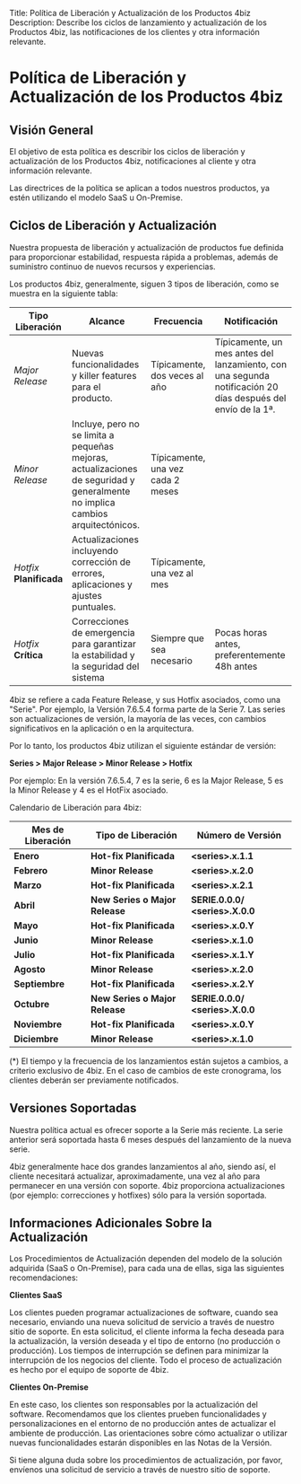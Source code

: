 Title: Política de Liberación y Actualización de los Productos 4biz
Description: Describe los ciclos de lanzamiento y actualización de los Productos 4biz, las notificaciones de los clientes y otra información relevante.

# Política de Liberación y Actualización de los Productos 4biz

## Visión General
El objetivo de esta política es describir los ciclos de liberación y actualización
de los Productos 4biz, notificaciones al cliente y otra información relevante.

Las directrices de la política se aplican a todos nuestros productos, ya estén
utilizando el modelo SaaS u On-Premise.

## Ciclos de Liberación y Actualización
Nuestra propuesta de liberación y actualización de productos fue definida para
proporcionar estabilidad, respuesta rápida a problemas, además de suministro continuo
de nuevos recursos y experiencias.

Los productos 4biz, generalmente, siguen 3 tipos de liberación, como se
muestra en la siguiente tabla:

| **Tipo Liberación**     | **Alcance**                                                                                                                 | **Frecuencia**                      | **Notificación**                                                                                  |
|------------------------|----------------------------------------------------------------------------------------------------------------------------|-------------------------------------|--------------------------------------------------------------------------------------------------|
| *Major Release*        | Nuevas funcionalidades y killer features para el producto.                                                                    | Típicamente, dos veces al año     | Típicamente, un mes antes del lanzamiento, con una segunda notificación 20 días después del envío de la 1ª. |
| *Minor Release*        | Incluye, pero no se limita a pequeñas mejoras, actualizaciones de seguridad y generalmente no implica cambios arquitectónicos. | Típicamente, una vez cada 2 meses |                                                                                                  |
| *Hotfix* **Planificada** | Actualizaciones incluyendo corrección de errores, aplicaciones y ajustes puntuales.                                                  | Típicamente, una vez al mes        |                                                                                                  |
| *Hotfix* **Crítica**   | Correcciones de emergencia para garantizar la estabilidad y la seguridad del sistema                                                 | Siempre que sea necesario               | Pocas horas antes, preferentemente 48h antes                                                  |

4biz se refiere a cada Feature Release, y sus Hotfix asociados, como una
"Serie". Por ejemplo, la Versión 7.6.5.4 forma parte de la Serie 7. Las series son
actualizaciones de versión, la mayoría de las veces, con cambios significativos en la
aplicación o en la arquitectura.

Por lo tanto, los productos 4biz utilizan el siguiente estándar de versión:

**Series \> Major Release \> Minor Release \> Hotfix**

Por ejemplo: En la versión 7.6.5.4, 7 es la serie, 6 es la Major Release, 5 es la Minor
Release y 4 es el HotFix asociado.

Calendario de Liberación para 4biz:

| **Mes de Liberación** | **Tipo de Liberación**             | **Número de Versión**                |
|-----------------------|------------------------------------|--------------------------------------|
| **Enero**             | **Hot-fix Planificada**            | **<series\>.x.1.1**                 |
| **Febrero**           | **Minor Release**                  | **<series\>.x.2.0**                 |
| **Marzo**             | **Hot-fix Planificada**            | **<series\>.x.2.1**                 |
| **Abril**             | **New Series o Major Release**     | **SERIE.0.0.0/ <series\>.X.0.0**    |
| **Mayo**              | **Hot-fix Planificada**            | **<series\>.x.0.Y**                 |
| **Junio**             | **Minor Release**                  | **<series\>.x.1.0**                 |
| **Julio**             | **Hot-fix Planificada**            | **<series\>.x.1.Y**                 |
| **Agosto**            | **Minor Release**                  | **<series\>.x.2.0**                 |
| **Septiembre**        | **Hot-fix Planificada**            | **<series\>.x.2.Y**                 |
| **Octubre**           | **New Series o Major Release**     | **SERIE.0.0.0/ <series\>.X.0.0**    |
| **Noviembre**         | **Hot-fix Planificada**            | **<series\>.x.0.Y**                 |
| **Diciembre**         | **Minor Release**                  | **<series\>.x.1.0**                 |

(\*) El tiempo y la frecuencia de los lanzamientos están sujetos a cambios, a criterio
exclusivo de 4biz. En el caso de cambios de este cronograma, los clientes deberán
ser previamente notificados.

## Versiones Soportadas

Nuestra política actual es ofrecer soporte a la Serie más reciente. La serie
anterior será soportada hasta 6 meses después del lanzamiento de la nueva
serie.

4biz generalmente hace dos grandes lanzamientos al año, siendo así, el
cliente necesitará actualizar, aproximadamente, una vez al año para permanecer en
una versión con soporte. 4biz proporciona actualizaciones (por ejemplo:
correcciones y hotfixes) sólo para la versión soportada.

## Informaciones Adicionales Sobre la Actualización


Los Procedimientos de Actualización dependen del modelo de la solución
adquirida (SaaS o On-Premise), para cada una de ellas, siga las siguientes
recomendaciones:

**Clientes SaaS**

Los clientes pueden programar actualizaciones de software, cuando sea necesario,
enviando una nueva solicitud de servicio a través de nuestro sitio de soporte.
En esta solicitud, el cliente informa la fecha deseada para la actualización, la versión
deseada y el tipo de entorno (no producción o producción). Los tiempos de interrupción
se definen para minimizar la interrupción de los negocios del cliente. Todo el proceso de
actualización es hecho por el equipo de soporte de 4biz.

**Clientes On-Premise**

En este caso, los clientes son responsables por la actualización del software.
Recomendamos que los clientes prueben funcionalidades y personalizaciones en el
entorno de no producción antes de actualizar el ambiente de producción. Las
orientaciones sobre cómo actualizar o utilizar nuevas funcionalidades estarán
disponibles en las Notas de la Versión.

Si tiene alguna duda sobre los procedimientos de actualización, por favor,
envíenos una solicitud de servicio a través de nuestro sitio de soporte.
